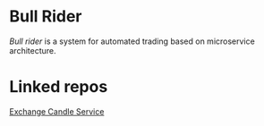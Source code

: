 # Bull Rider

*Bull rider* is a system for automated trading based on microservice 
architecture.

# Linked repos

[Exchange Candle Service](https://github.com/ehpc/bull-rider-exchange-candle-service)


